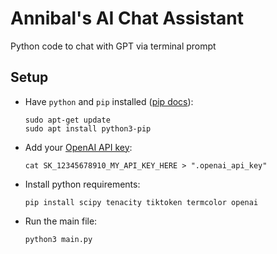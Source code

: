 # Annibal's AI Chat Assistant

Python code to chat with GPT via terminal prompt

## Setup

- Have `python` and `pip` installed ([pip docs](https://pip.pypa.io/en/stable/installation/)):

  ```shell
  sudo apt-get update
  sudo apt install python3-pip
  ```

- Add your [OpenAI API key](https://platform.openai.com/organization/api-keys):

  ```shell
  cat SK_12345678910_MY_API_KEY_HERE > ".openai_api_key"
  ```

- Install python requirements:

  ```shell
  pip install scipy tenacity tiktoken termcolor openai
  ```

- Run the main file:

  ```shell
  python3 main.py
  ```


